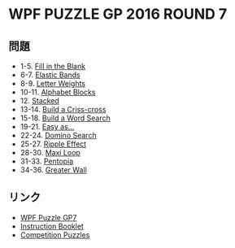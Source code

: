 # WPF PUZZLE GP 2016 ROUND 7

## 問題
- 1-5. [Fill in the Blank](../puzzle/fillintheblank.md)
- 6-7. [Elastic Bands](../puzzle/elasticbands.md)
- 8-9. [Letter Weights](../puzzle/letterweights.md)
- 10-11. [Alphabet Blocks](../puzzle/alphabetblocks.md)
- 12\. [Stacked](../puzzle/stacked.md)
- 13-14. [Build a Criss-cross](../puzzle/builda_crisscross.md)
- 15-18. [Build a Word Search](../puzzle/builda_wordsearch.md)
- 19-21. [Easy as...](../puzzle/easyas.md)
- 22-24. [Domino Search](../puzzle/dominosearch.md)
- 25-27. [Ripple Effect](../puzzle/rippleeffect.md)
- 28-30. [Maxi Loop](../puzzle/maxiloop.md)
- 31-33. [Pentopia](../puzzle/pentopia.md)
- 34-36. [Greater Wall](../puzzle/greaterwall.md)

## リンク
- [WPF Puzzle GP7](https://gp.worldpuzzle.org/content/wpf-puzzle-gp7-0)
- [Instruction Booklet](https://gp.worldpuzzle.org/content/instruction-booklet-46)
- [Competition Puzzles](https://gp.worldpuzzle.org/content/competition-puzzles-11)
